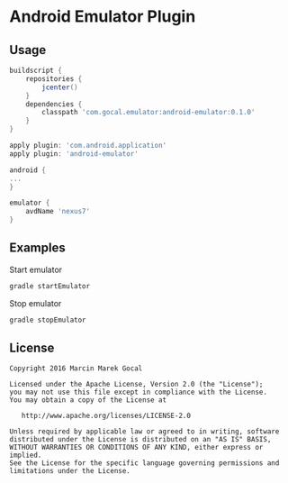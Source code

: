 Android Emulator Plugin
=======================

Usage
-----

```groovy
buildscript {
    repositories {
        jcenter()
    }
    dependencies {
        classpath 'com.gocal.emulator:android-emulator:0.1.0'
    }
}

apply plugin: 'com.android.application'
apply plugin: 'android-emulator'

android {
...
}

emulator {
    avdName 'nexus7'
}

```

Examples
--------

Start emulator

```groovy
gradle startEmulator
```

Stop emulator

```groovy
gradle stopEmulator
```

License
-------

    Copyright 2016 Marcin Marek Gocal

    Licensed under the Apache License, Version 2.0 (the "License");
    you may not use this file except in compliance with the License.
    You may obtain a copy of the License at

       http://www.apache.org/licenses/LICENSE-2.0

    Unless required by applicable law or agreed to in writing, software
    distributed under the License is distributed on an "AS IS" BASIS,
    WITHOUT WARRANTIES OR CONDITIONS OF ANY KIND, either express or implied.
    See the License for the specific language governing permissions and
    limitations under the License.